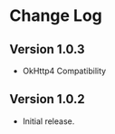 Change Log
==========

Version 1.0.3
--------------------------

* OkHttp4 Compatibility

Version 1.0.2
----------------------------

* Initial release.